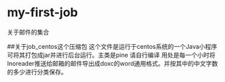 # my-first-job
关于邮件的集合

##关于job_centos这个压缩包
这个文件是运行于centos系统的一个Java小程序 可将其打包成jar并进行后台运行。主类是pine 请自行编译
用处是每一个小时将Inoreader推送给邮箱的邮件导出成doxc的word通用格式。并按其中的中文字数的多少进行分类保存。
